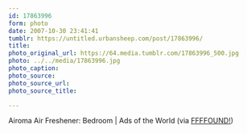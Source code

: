 ```yaml
---
id: 17863996
form: photo
date: 2007-10-30 23:41:41
tumblr: https://untitled.urbansheep.com/post/17863996/
title:
photo_original_url: https://64.media.tumblr.com/17863996_500.jpg
photo: ../../media/17863996.jpg
photo_caption:
photo_source:
photo_source_url:
photo_source_title:

---
```


<p>Airoma Air Freshener: Bedroom | Ads of the World (via <a href="http://ffffound.com/image/64fe39876216429fe6a5612e69a2baf65e875446">FFFFOUND!</a>)</p>
